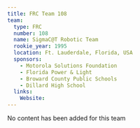 ```yaml
---
title: FRC Team 108
team:
  type: FRC
  number: 108
  name: SigmaC@T Robotic Team
  rookie_year: 1995
  location: Ft. Lauderdale, Florida, USA
  sponsors:
    - Motorola Solutions Foundation
    - Florida Power & Light
    - Broward County Public Schools
    - Dillard High School
  links:
    Website: 
---
```

No content has been added for this team